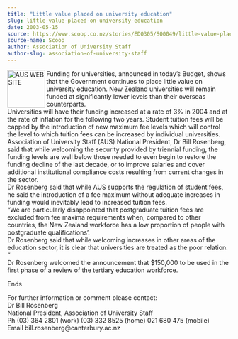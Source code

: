 ```yaml
---
title: "Little value placed on university education"
slug: little-value-placed-on-university-education
date: 2003-05-15
source: https://www.scoop.co.nz/stories/ED0305/S00049/little-value-placed-on-university-education.htm
source-name: Scoop
author: Association of University Staff
author-slug: association-of-university-staff
---
```


<p><img align="left" width="85" height="85" src="http://www.aus.ac.nz/pictures/logo.gif" alt="AUS WEB SITE" border="0">Funding for universities,
announced in today’s Budget, shows that the Government
continues to place little value on university education. New
Zealand universities will remain funded at significantly
lower levels than their overseas
counterparts.<br>Universities will have their funding
increased at a rate of 3% in 2004 and at the rate of
inflation for the following two years.  Student tuition fees
will be capped by the introduction of new maximum fee levels
which will control the level to which tuition fees can be
increased by individual universities.<br>Association of
University Staff (AUS) National President, Dr Bill
Rosenberg, said that while welcoming the security provided
by triennial funding, the funding levels are well below
those needed to even begin to restore the funding decline of
the last decade, or to improve salaries and cover additional
institutional compliance costs resulting from current
changes in the sector.<br>Dr Rosenberg said that while AUS
supports the regulation of student fees, he said the
introduction of a fee maximum without adequate increases in
funding would inevitably lead to increased tuition fees.
<br> “We are particularly disappointed that postgraduate
tuition fees are excluded from fee maxima requirements when,
compared to other countries, the New Zealand workforce has a
low proportion of people with postgraduate
qualifications’.<br>Dr Rosenberg said that while welcoming
increases in other areas of the education sector, it is
clear that universities are treated as the poor relation.
“<br>Dr Rosenberg welcomed the announcement that $150,000 to
be used in the first phase of a review of the tertiary
education workforce.</p>

<p>Ends</p>

<p>For further information or
comment please contact:<br>Dr Bill
Rosenberg						<br>National President, Association of
University Staff					<br>Ph (03) 364 2801 (work)	(03) 332
8525 (home)		 021 680 475 (mobile) 	<br>Email
bill.rosenberg@canterbury.ac.nz	<br><p>




<!--


